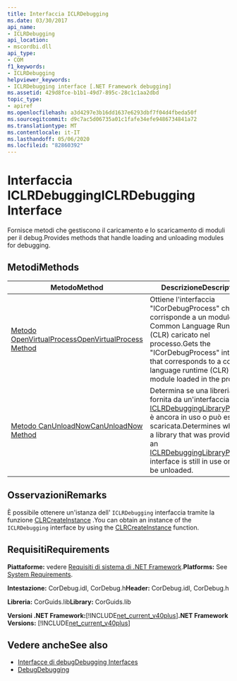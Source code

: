 ```yaml
---
title: Interfaccia ICLRDebugging
ms.date: 03/30/2017
api_name:
- ICLRDebugging
api_location:
- mscordbi.dll
api_type:
- COM
f1_keywords:
- ICLRDebugging
helpviewer_keywords:
- ICLRDebugging interface [.NET Framework debugging]
ms.assetid: 429d8fce-b1b1-49d7-895c-28c1c1aa2dbd
topic_type:
- apiref
ms.openlocfilehash: a3d4297e3b16dd1637e6293dbf7f04d4fbeda50f
ms.sourcegitcommit: d9c7ac5d06735a01c1fafe34efe9486734841a72
ms.translationtype: MT
ms.contentlocale: it-IT
ms.lasthandoff: 05/06/2020
ms.locfileid: "82860392"
---
```

# <a name="iclrdebugging-interface"></a><span data-ttu-id="d52ab-102">Interfaccia ICLRDebugging</span><span class="sxs-lookup"><span data-stu-id="d52ab-102">ICLRDebugging Interface</span></span>
<span data-ttu-id="d52ab-103">Fornisce metodi che gestiscono il caricamento e lo scaricamento di moduli per il debug.</span><span class="sxs-lookup"><span data-stu-id="d52ab-103">Provides methods that handle loading and unloading modules for debugging.</span></span>  
  
## <a name="methods"></a><span data-ttu-id="d52ab-104">Metodi</span><span class="sxs-lookup"><span data-stu-id="d52ab-104">Methods</span></span>  
  
|<span data-ttu-id="d52ab-105">Metodo</span><span class="sxs-lookup"><span data-stu-id="d52ab-105">Method</span></span>|<span data-ttu-id="d52ab-106">Descrizione</span><span class="sxs-lookup"><span data-stu-id="d52ab-106">Description</span></span>|  
|------------|-----------------|  
|[<span data-ttu-id="d52ab-107">Metodo OpenVirtualProcess</span><span class="sxs-lookup"><span data-stu-id="d52ab-107">OpenVirtualProcess Method</span></span>](iclrdebugging-openvirtualprocess-method.md)|<span data-ttu-id="d52ab-108">Ottiene l'interfaccia "ICorDebugProcess" che corrisponde a un modulo Common Language Runtime (CLR) caricato nel processo.</span><span class="sxs-lookup"><span data-stu-id="d52ab-108">Gets the "ICorDebugProcess" interface that corresponds to a common language runtime (CLR) module loaded in the process.</span></span>|  
|[<span data-ttu-id="d52ab-109">Metodo CanUnloadNow</span><span class="sxs-lookup"><span data-stu-id="d52ab-109">CanUnloadNow Method</span></span>](iclrdebugging-canunloadnow-method.md)|<span data-ttu-id="d52ab-110">Determina se una libreria fornita da un'interfaccia [ICLRDebuggingLibraryProvider](iclrdebugginglibraryprovider-interface.md) è ancora in uso o può essere scaricata.</span><span class="sxs-lookup"><span data-stu-id="d52ab-110">Determines whether a library that was provided by an [ICLRDebuggingLibraryProvider](iclrdebugginglibraryprovider-interface.md) interface is still in use or can be unloaded.</span></span>|  
  
## <a name="remarks"></a><span data-ttu-id="d52ab-111">Osservazioni</span><span class="sxs-lookup"><span data-stu-id="d52ab-111">Remarks</span></span>  
 <span data-ttu-id="d52ab-112">È possibile ottenere un'istanza dell' `ICLRDebugging` interfaccia tramite la funzione [CLRCreateInstance](../hosting/clrcreateinstance-function.md) .</span><span class="sxs-lookup"><span data-stu-id="d52ab-112">You can obtain an instance of the `ICLRDebugging` interface by using the [CLRCreateInstance](../hosting/clrcreateinstance-function.md) function.</span></span>  
  
## <a name="requirements"></a><span data-ttu-id="d52ab-113">Requisiti</span><span class="sxs-lookup"><span data-stu-id="d52ab-113">Requirements</span></span>  
 <span data-ttu-id="d52ab-114">**Piattaforme:** vedere [Requisiti di sistema di .NET Framework](../../get-started/system-requirements.md).</span><span class="sxs-lookup"><span data-stu-id="d52ab-114">**Platforms:** See [System Requirements](../../get-started/system-requirements.md).</span></span>  
  
 <span data-ttu-id="d52ab-115">**Intestazione:** CorDebug.idl, CorDebug.h</span><span class="sxs-lookup"><span data-stu-id="d52ab-115">**Header:** CorDebug.idl, CorDebug.h</span></span>  
  
 <span data-ttu-id="d52ab-116">**Libreria:** CorGuids.lib</span><span class="sxs-lookup"><span data-stu-id="d52ab-116">**Library:** CorGuids.lib</span></span>  
  
 <span data-ttu-id="d52ab-117">**Versioni .NET Framework:**[!INCLUDE[net_current_v40plus](../../../../includes/net-current-v40plus-md.md)]</span><span class="sxs-lookup"><span data-stu-id="d52ab-117">**.NET Framework Versions:** [!INCLUDE[net_current_v40plus](../../../../includes/net-current-v40plus-md.md)]</span></span>  
  
## <a name="see-also"></a><span data-ttu-id="d52ab-118">Vedere anche</span><span class="sxs-lookup"><span data-stu-id="d52ab-118">See also</span></span>

- [<span data-ttu-id="d52ab-119">Interfacce di debug</span><span class="sxs-lookup"><span data-stu-id="d52ab-119">Debugging Interfaces</span></span>](debugging-interfaces.md)
- [<span data-ttu-id="d52ab-120">Debug</span><span class="sxs-lookup"><span data-stu-id="d52ab-120">Debugging</span></span>](index.md)
